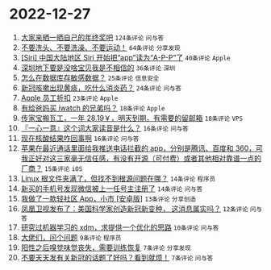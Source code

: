 # 2022-12-27

1. [大家来晒一晒自己的年终奖吧](https://www.v2ex.com/t/904879) `124条评论` `问与答`
1. [不要洗头、不要洗澡、不要运动！](https://www.v2ex.com/t/904895) `64条评论` `分享发现`
1. [[Siri] 中国大陆地区 Siri 开始把“app”读为“A-P-P”了](https://www.v2ex.com/t/904875) `40条评论` `Apple`
1. [深圳地下要是没啥宝贝我是不相信的](https://www.v2ex.com/t/904869) `36条评论` `深圳`
1. [怎么在数据库存敏感数据？](https://www.v2ex.com/t/904868) `25条评论` `信息安全`
1. [新冠咳嗽出现黄痰，吃什么消炎药？](https://www.v2ex.com/t/904874) `24条评论` `问与答`
1. [Apple 员工折扣](https://www.v2ex.com/t/904898) `23条评论` `Apple`
1. [有给爸妈买 iwatch 的兄弟吗？](https://www.v2ex.com/t/904891) `18条评论` `Apple`
1. [传家宝搬瓦工，一年 28.19￥，明天到期，有需要的留邮箱](https://www.v2ex.com/t/904867) `18条评论` `VPS`
1. [『一心一意』这个词大家读音是什么？](https://www.v2ex.com/t/904888) `16条评论` `问与答`
1. [现在核酸结果咋回事啊](https://www.v2ex.com/t/904863) `16条评论` `问与答`
1. [苹果在最近通话里面给我推送电话拦截的 app，分别是腾讯、百度和 360，可我正好对这三家毫无信任感，有没有开源（可付费）或者其他相对靠谱一点的厂商？](https://www.v2ex.com/t/904890) `15条评论` `iOS`
1. [Linux 根文件夹满了，但找不到根源问题在哪？](https://www.v2ex.com/t/904908) `14条评论` `程序员`
1. [新买的手机号发现微信被上一任号主注册了](https://www.v2ex.com/t/904872) `14条评论` `问与答`
1. [我做了一款轻社区 App，小市 [安卓版]](https://www.v2ex.com/t/904881) `13条评论` `分享创造`
1. [凤凰卫视发布了：美国科学家创造新冠新变种， 这消息属实吗？](https://www.v2ex.com/t/904906) `12条评论` `问与答`
1. [研究过机器学习的 xdm，求提供一个优化的思路](https://www.v2ex.com/t/904871) `10条评论` `问与答`
1. [大佬们，问个问题](https://www.v2ex.com/t/904876) `9条评论` `程序员`
1. [阳性之后嗅觉味觉丧失，需要训练恢复](https://www.v2ex.com/t/904902) `7条评论` `分享发现`
1. [不要天天发有关新冠的话题了好吗？看到就烦！](https://www.v2ex.com/t/904900) `7条评论` `问与答`
